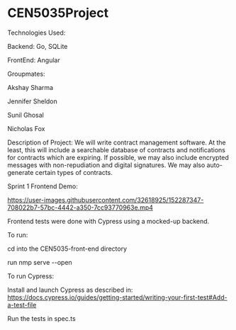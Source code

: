 # CEN5035Project

Technologies Used:

Backend: Go, SQLite

FrontEnd: Angular

Groupmates:

Akshay Sharma

Jennifer Sheldon

Sunil Ghosal

Nicholas Fox

Description of Project: We will write contract management software. At the least, this will include a searchable database of contracts and notifications for contracts which are expiring. If possible, we may also include encrypted messages with non-repudiation and digital signatures. We may also auto-generate certain types of contracts.


Sprint 1 Frontend Demo:


https://user-images.githubusercontent.com/32618925/152287347-708022b7-57bc-4442-a350-7cc93770963e.mp4

Frontend tests were done with Cypress using a mocked-up backend.

To run:

cd into the CEN5035-front-end directory

run nmp serve --open

To run Cypress:

Install and launch Cypress as described in: https://docs.cypress.io/guides/getting-started/writing-your-first-test#Add-a-test-file

Run the tests in spec.ts


